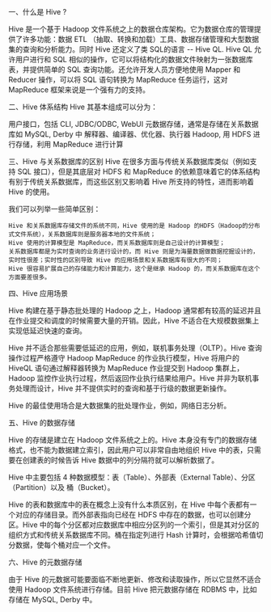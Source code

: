 一、什么是 Hive ?

Hive 是一个基于 Hadoop 文件系统之上的数据仓库架构。它为数据仓库的管理提供了许多功能：数据 ETL （抽取、转换和加载）工具、数据存储管理和大型数据集的查询和分析能力。同时 Hive 还定义了类 SQL的语言 -- Hive QL. Hive QL 允许用户进行和 SQL 相似的操作，它可以将结构化的数据文件映射为一张数据库表，并提供简单的 SQL 查询功能。还允许开发人员方便地使用 Mapper 和 Reducer 操作，可以将 SQL 语句转换为 MapReduce 任务运行，这对 MapReduce 框架来说是一个强有力的支持。


二、Hive 体系结构
Hive 其基本组成可以分为：

  用户接口，包括 CLI, JDBC/ODBC, WebUI
  元数据存储，通常是存储在关系数据库如 MySQL, Derby 中
  解释器、编译器、优化器、执行器
  Hadoop, 用 HDFS 进行存储，利用 MapReduce 进行计算
  
  
 三、Hive 与关系数据库的区别
  Hive 在很多方面与传统关系数据库类似（例如支持 SQL 接口），但是其底层对 HDFS 和 MapReduce 的依赖意味着它的体系结构有别于传统关系数据库，而这些区别又影响着 Hive 所支持的特性，进而影响着 Hive 的使用。
  
  我们可以列举一些简单区别：

    Hive 和关系数据库存储文件的系统不同，Hive 使用的是 Hadoop 的HDFS（Hadoop的分布式文件系统），关系数据库则是服务器本地的文件系统；
    Hive 使用的计算模型是 MapReduce，而关系数据库则是自己设计的计算模型；
    关系数据库都是为实时查询的业务进行设计的，而 Hive 则是为海量数据做数据挖掘设计的，实时性很差；实时性的区别导致 Hive 的应用场景和关系数据库有很大的不同；
    Hive 很容易扩展自己的存储能力和计算能力，这个是继承 Hadoop 的，而关系数据库在这个方面要差很多。
    
    
四、Hive 应用场景

  Hive 构建在基于静态批处理的 Hadoop 之上，Hadoop 通常都有较高的延迟并且在作业提交和调度的时候需要大量的开销。因此，Hive 不适合在大规模数据集上实现低延迟快速的查询。

  Hive 并不适合那些需要低延迟的应用，例如，联机事务处理（OLTP）。Hive 查询操作过程严格遵守 Hadoop MapReduce 的作业执行模型，Hive 将用户的 HiveQL 语句通过解释器转换为 MapReduce 作业提交到 Hadoop 集群上，Hadoop 监控作业执行过程，然后返回作业执行结果给用户。Hive 并非为联机事务处理而设计，Hive 并不提供实时的查询和基于行级的数据更新操作。

  Hive 的最佳使用场合是大数据集的批处理作业，例如，网络日志分析。
  
  
  
五、Hive 的数据存储

  Hive 的存储是建立在 Hadoop 文件系统之上的。Hive 本身没有专门的数据存储格式，也不能为数据建立索引，因此用户可以非常自由地组织 Hive 中的表，只需要在创建表的时候告诉 Hive 数据中的列分隔符就可以解析数据了。

  Hive 中主要包括 4 种数据模型：表（Table）、外部表（External Table）、分区（Partition）以及 桶（Bucket）。

  Hive 的表和数据库中的表在概念上没有什么本质区别，在 Hive 中每个表都有一个对应的存储目录。而外部表指向已经在 HDFS 中存在的数据，也可以创建分区。Hive 中的每个分区都对应数据库中相应分区列的一个索引，但是其对分区的组织方式和传统关系数据库不同。桶在指定列进行 Hash 计算时，会根据哈希值切分数据，使每个桶对应一个文件。
  
  
六、Hive 的元数据存储

  由于 Hive 的元数据可能要面临不断地更新、修改和读取操作，所以它显然不适合使用 Hadoop 文件系统进行存储。目前 Hive 把元数据存储在 RDBMS 中，比如存储在 MySQL, Derby 中。
  
